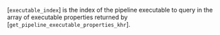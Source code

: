 [`executable_index`] is the index of the pipeline executable to query
in the array of executable properties returned by
[`get_pipeline_executable_properties_khr`].